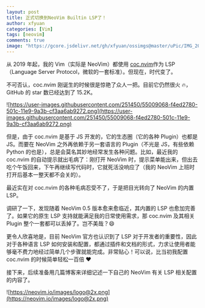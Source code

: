 ```yaml
---
layout: post
title: 正式切换到NeoVim Builtin LSP了！
author: xfyuan
categories: [Vim]
tags: [neovim]
comments: true
image: "https://gcore.jsdelivr.net/gh/xfyuan/ossimgs@master/uPic/IMG_20210203_085652.jpg"
---
```


从 2019 年起，我的 Vim（实际是 NeoVim）都使用 [coc.nvim](https://github.com/neoclide/coc.nvim)作为 LSP（Language Server Protocol，微软的一套标准）。但现在，时代变了。

不可否认，coc.nvim 刚诞生的时候很是惊艳了众人一把。目前它仍然很火 🔥，GitHub 的 star 数已经达到了 15.2K。

![https://user-images.githubusercontent.com/251450/55009068-f4ed2780-501c-11e9-9a3b-cf3aa6ab9272.png](https://user-images.githubusercontent.com/251450/55009068-f4ed2780-501c-11e9-9a3b-cf3aa6ab9272.png)

但是，由于 coc.nvim 是基于 JS 开发的，它的生态圈（它的各种 Plugin）也都是 JS。而要在 NeoVim 之外再依赖于另一套语言的 Plugin（不光是 JS，有些依赖 Python 的也是），总是会莫名其妙地经常发生各种问题。比如，最近我的 coc.nvim 的自动提示就出毛病了：刚打开 NeoVim 时，提示菜单能出来，但出去吃个午饭回来，下午再继续写代码时，它就死活没响应了（我的 NeoVim 上班时打开后基本一整天都不会关的）。

最近实在对 coc.nvim 的各种毛病忍受不了，于是把目光转向了 NeoVim 的内置 LSP。

调研了一下，发现随着 NeoVim 0.5 版本愈来愈临近，其内置的 LSP 也愈加完善了。如果它的原生 LSP 支持就能满足我的日常使用需求，那 coc.nvim 及其相关 Plugin 整个一套都可以丢掉了。岂不美哉？😄

更令人欣喜地是，目前 NeoVim 官方也认识到了 LSP 对于开发者的重要性，因此对于各种语言 LSP 如何安装和配置，都通过插件和文档的形式，力求让使用者能够毫不费力地经过简单几个步骤就能完成。非常贴心！可以说，比当初我配置 coc.nvim 的时候简单轻松一百倍 ❤️

接下来，后续准备用几篇博客来详细记述一下自己的 NeoVim 有关 LSP 相关配置的内容了。

![https://neovim.io/images/logo@2x.png](https://neovim.io/images/logo@2x.png)

